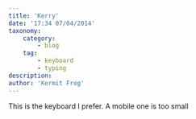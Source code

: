 ```yaml
---
title: 'Kerry'
date: '17:34 07/04/2014'
taxonomy:
    category:
        - blog
    tag:
        - keyboard
        - typing
description: 
author: 'Kermit Frog'
---
```


This is the keyboard I prefer. A mobile one is too small

